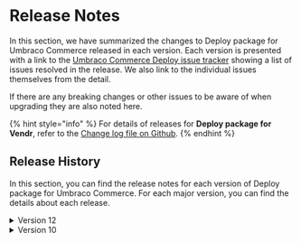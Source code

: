 # Release Notes

In this section, we have summarized the changes to Deploy package for Umbraco Commerce released in each version. Each version is presented with a link to the [Umbraco Commerce Deploy issue tracker](https://github.com/umbraco/Umbraco.Commerce.Deploy/issues) showing a list of issues resolved in the release. We also link to the individual issues themselves from the detail.

If there are any breaking changes or other issues to be aware of when upgrading they are also noted here.

{% hint style="info" %}
For details of releases for **Deploy package for Vendr**, refer to the [Change log file on Github](../../changelog-archive/package-deploy.md).
{% endhint %}

## Release History

In this section, you can find the release notes for each version of Deploy package for Umbraco Commerce. For each major version, you can find the details about each release.

<details>

<summary>Version 12</summary>

[**12.0.0**](https://github.com/umbraco/Umbraco.Commerce.Checkout/issues?q=is%3Aissue+is%3Aclosed+label%3Arelease%2F12.0.0) **(July 5th 2023)**

* [Initial product launch](https://umbraco.com/blog/umbraco-commerce-release/)

</details>

<details>

<summary>Version 10</summary>

[**10.0.1**](https://github.com/umbraco/Umbraco.Commerce.Checkout?q=is%3Aissue+is%3Aclosed+label%3Arelease%2F10.0.1) **(August 15th 2023)**

* Fixed [#1](https://github.com/umbraco/Umbraco.Commerce.Checkout/issues/1) where static assets weren't getting deployed with the NuGet package and so the installer dashboard was 404ing. Static assets are now correctly embedded.

[**10.0.0**](https://github.com/umbraco/Umbraco.Commerce.Checkout/issues?q=is%3Aissue+is%3Aclosed+label%3Arelease%2F10.0.0) **(July 5th 2023)**

* [Initial product launch](https://umbraco.com/blog/umbraco-commerce-release/)

</details>
